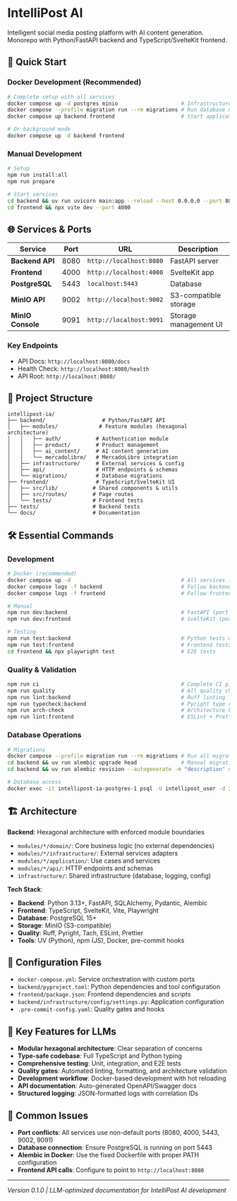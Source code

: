 # IntelliPost AI

Intelligent social media posting platform with AI content generation. Monorepo with Python/FastAPI backend and TypeScript/SvelteKit frontend.

## 🚀 Quick Start

### Docker Development (Recommended)
```bash
# Complete setup with all services
docker compose up -d postgres minio                    # Infrastructure services
docker compose --profile migration run --rm migrations # Run database migrations
docker compose up backend frontend                     # Start application (with logs)

# Or background mode
docker compose up -d backend frontend
```

### Manual Development
```bash
# Setup
npm run install:all
npm run prepare

# Start services
cd backend && uv run uvicorn main:app --reload --host 0.0.0.0 --port 8080
cd frontend && npx vite dev --port 4000
```

## 🌐 Services & Ports

| Service | Port | URL | Description |
|---------|------|-----|-------------|
| **Backend API** | 8080 | `http://localhost:8080` | FastAPI server |
| **Frontend** | 4000 | `http://localhost:4000` | SvelteKit app |
| **PostgreSQL** | 5443 | `localhost:5443` | Database |
| **MinIO API** | 9002 | `http://localhost:9002` | S3-compatible storage |
| **MinIO Console** | 9091 | `http://localhost:9091` | Storage management UI |

### Key Endpoints
- API Docs: `http://localhost:8080/docs`
- Health Check: `http://localhost:8080/health`
- API Root: `http://localhost:8080/`

## 📁 Project Structure

```
intellipost-ia/
├── backend/                  # Python/FastAPI API
│   ├── modules/             # Feature modules (hexagonal architecture)
│   │   ├── auth/           # Authentication module
│   │   ├── product/        # Product management
│   │   ├── ai_content/     # AI content generation
│   │   └── mercadolibre/   # MercadoLibre integration
│   ├── infrastructure/     # External services & config
│   ├── api/                # HTTP endpoints & schemas
│   └── migrations/         # Database migrations
├── frontend/               # TypeScript/SvelteKit UI
│   ├── src/lib/           # Shared components & utils
│   ├── src/routes/        # Page routes
│   └── tests/             # Frontend tests
├── tests/                 # Backend tests
└── docs/                  # Documentation
```

## 🛠️ Essential Commands

### Development
```bash
# Docker (recommended)
docker compose up -d                                   # All services in background
docker compose logs -f backend                         # Follow backend logs
docker compose logs -f frontend                        # Follow frontend logs

# Manual
npm run dev:backend                                    # FastAPI (port 8080)
npm run dev:frontend                                   # SvelteKit (port 4000)

# Testing
npm run test:backend                                   # Python tests with coverage
npm run test:frontend                                  # Frontend tests
cd frontend && npx playwright test                     # E2E tests
```

### Quality & Validation
```bash
npm run ci                                             # Complete CI pipeline
npm run quality                                        # All quality checks
npm run lint:backend                                   # Ruff linting
npm run typecheck:backend                              # Pyright type checking
npm run arch-check                                     # Architecture boundary validation
npm run lint:frontend                                  # ESLint + Prettier
```

### Database Operations
```bash
# Migrations
docker compose --profile migration run --rm migrations # Run all migrations
cd backend && uv run alembic upgrade head              # Manual migration
cd backend && uv run alembic revision --autogenerate -m "description" # Create migration

# Database access
docker exec -it intellipost-ia-postgres-1 psql -U intellipost_user -d intellipost_dev
```

## 🏗️ Architecture

**Backend**: Hexagonal architecture with enforced module boundaries
- `modules/*/domain/`: Core business logic (no external dependencies)
- `modules/*/infrastructure/`: External services adapters
- `modules/*/application/`: Use cases and services
- `modules/*/api/`: HTTP endpoints and schemas
- `infrastructure/`: Shared infrastructure (database, logging, config)

**Tech Stack**:
- **Backend**: Python 3.13+, FastAPI, SQLAlchemy, Pydantic, Alembic
- **Frontend**: TypeScript, SvelteKit, Vite, Playwright
- **Database**: PostgreSQL 15+
- **Storage**: MinIO (S3-compatible)
- **Quality**: Ruff, Pyright, Tach, ESLint, Prettier
- **Tools**: UV (Python), npm (JS), Docker, pre-commit hooks

## 🔧 Configuration Files

- `docker-compose.yml`: Service orchestration with custom ports
- `backend/pyproject.toml`: Python dependencies and tool configuration
- `frontend/package.json`: Frontend dependencies and scripts
- `backend/infrastructure/config/settings.py`: Application configuration
- `.pre-commit-config.yaml`: Quality gates and hooks

## 🎯 Key Features for LLMs

- **Modular hexagonal architecture**: Clear separation of concerns
- **Type-safe codebase**: Full TypeScript and Python typing
- **Comprehensive testing**: Unit, integration, and E2E tests
- **Quality gates**: Automated linting, formatting, and architecture validation
- **Development workflow**: Docker-based development with hot reloading
- **API documentation**: Auto-generated OpenAPI/Swagger docs
- **Structured logging**: JSON-formatted logs with correlation IDs

## 🚨 Common Issues

- **Port conflicts**: All services use non-default ports (8080, 4000, 5443, 9002, 9091)
- **Database connection**: Ensure PostgreSQL is running on port 5443
- **Alembic in Docker**: Use the fixed Dockerfile with proper PATH configuration
- **Frontend API calls**: Configure to point to `http://localhost:8080`

---
*Version 0.1.0 | LLM-optimized documentation for IntelliPost AI development*
